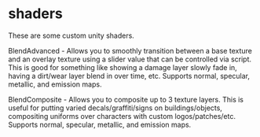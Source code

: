 # shaders
These are some custom unity shaders.

BlendAdvanced - Allows you to smoothly transition between a base texture and an overlay texture using a slider value that can be controlled via script. 
This is good for something like showing a damage layer slowly fade in, having a dirt/wear layer blend in over time, etc. Supports normal, specular, metallic, and emission maps.

BlendComposite - Allows you to composite up to 3 texture layers. This is useful for putting varied decals/graffiti/signs on buildings/objects, compositing uniforms over characters
with custom logos/patches/etc. Supports normal, specular, metallic, and emission maps.
